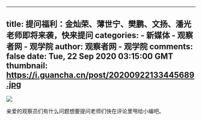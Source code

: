 
---
title: 提问福利：金灿荣、薄世宁、樊鹏、文扬、潘光老师即将来袭，快来提问
categories: 
    - 新媒体
    - 观察者网 - 观学院
author: 观察者网 - 观学院
comments: false
date: Tue, 22 Sep 2020 03:15:00 GMT
thumbnail: https://i.guancha.cn/post/20200922133445689.jpg
---

<div>   
<img src="https://i.guancha.cn/post/20200922133445689.jpg" referrerpolicy="no-referrer"><p>亲爱的观察员们有什么问题想要提问老师们快在评论里甩给小编吧。</p>  
</div>
            